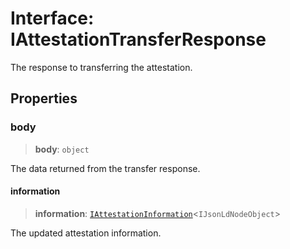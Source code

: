 # Interface: IAttestationTransferResponse

The response to transferring the attestation.

## Properties

### body

> **body**: `object`

The data returned from the transfer response.

#### information

> **information**: [`IAttestationInformation`](IAttestationInformation.md)\<`IJsonLdNodeObject`\>

The updated attestation information.
